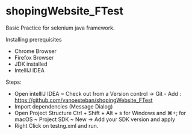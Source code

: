 # shopingWebsite_FTest

Basic Practice for selenium java framework.

Installing prerequisites
- Chrome Browser
- Firefox Browser
- JDK installed
- IntellIJ IDEA

Steps: 
- Open intellIJ IDEA ~ Check out from a Version control -> Git - Add : https://github.com/vanoesteban/shopingWebsite_FTest
- Import dependencies (Message Dialog)
- Open Project Structure Ctrl + Shift + Alt + s for Windows and ⌘+; for macOS ~ Project SDK ~ New -> Add your SDK version and apply
- Right Click on testng.xml and run.
